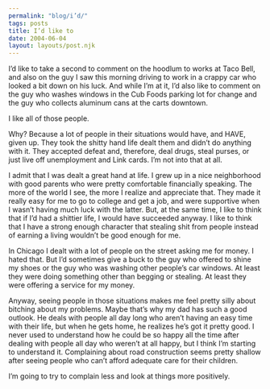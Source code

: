 ```yaml
---
permalink: "blog/i’d/"
tags: posts
title: I’d like to
date: 2004-06-04
layout: layouts/post.njk
---
```


I’d like to take a second to comment on the hoodlum to works at Taco Bell, and also on the guy I saw this morning driving to work in a crappy car who looked a bit down on his luck. And while I’m at it, I’d also like to comment on the guy who washes windows in the Cub Foods parking lot for change and the guy who collects aluminum cans at the carts downtown.

I like all of those people.

Why? Because a lot of people in their situations would have, and HAVE, given up. They took the shitty hand life dealt them and didn’t do anything with it. They accepted defeat and, therefore, deal drugs, steal purses, or just live off unemployment and Link cards. I’m not into that at all. 

I admit that I was dealt a great hand at life. I grew up in a nice neighborhood with good parents who were pretty comfortable financially speaking. The more of the world I see, the more I realize and appreciate that. They made it really easy for me to go to college and get a job, and were supportive when I wasn’t having much luck with the latter. But, at the same time, I like to think that if I’d had a shittier life, I would have succeeded anyway. I like to think that I have a strong enough character that stealing shit from people instead of earning a living wouldn’t be good enough for me.

In Chicago I dealt with a lot of people on the street asking me for money. I hated that. But I’d sometimes give a buck to the guy who offered to shine my shoes or the guy who was washing other people’s car windows. At least they were doing something other than begging or stealing. At least they were offering a service for my money. 

Anyway, seeing people in those situations makes me feel pretty silly about bitching about my problems. Maybe that’s why my dad has such a good outlook. He deals with people all day long who aren’t having an easy time with their life, but when he gets home, he realizes he’s got it pretty good. I never used to understand how he could be so happy all the time after dealing with people all day who weren’t at all happy, but I think I’m starting to understand it. Complaining about road construction seems pretty shallow after seeing people who can’t afford adequate care for their children.

I’m going to try to complain less and look at things more positively.